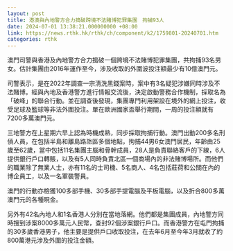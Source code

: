 ```yaml
---
layout: post
title: 港澳與內地警方合力搗破跨境不法賭博犯罪集團　拘捕93人
date: 2024-07-01 13:38:21.000000000 +08:00
link: https://news.rthk.hk/rthk/ch/component/k2/1759801-20240701.htm
categories: rthk
---
```


澳門司警與香港及內地警方合力搗破一個跨境不法賭博犯罪集團，共拘捕93名男女。估計集團由2016年運作至今，涉及收取的外圍波投注額最少有10億澳門元。

司警表示，是在2022年調查一宗清洗黑錢案時，案中有3名疑犯涉嫌同時涉及不法賭博。經與內地及香港警方進行情報交流後，決定啟動警務合作機制，採取名為「破峰」的聯合行動。並在調查後發現，集團專門利用架設在境外的網上投注，收受足球及籃球等非法外圍投注。單在歐洲國家盃舉行期間，一周的投注額就有7200多萬澳門元。

三地警方在上星期六早上認為時機成熟，同步採取拘捕行動。澳門出動200多名刑偵人員，在包括半島和離島路氹區多個地點，拘捕44男6女澳門居民，年齡由25歲至62歲，當中包括11名集團主腦和骨幹成員，28人是負責聯絡客戶的下線，6人提供銀行戶口轉賬，以及有5人同時負責北區一個商場內的非法賭博場所。而他們的職業除了無業人士，亦有11名的士司機、5名商人、4名包括莊荷和公關在內的博企員工，以及一名軍裝警員。

澳門的行動亦檢獲100多部手機、30多部手提電腦及平板電腦，以及折合800多萬澳門元的各種現金。

另外有42名內地人和1名香港人分別在當地落網。他們都是集團成員，內地警方同時搜到涉案8000多萬元人民幣，查封92個涉案銀行戶口。而香港警方在屯門拘捕的30多歲香港男子，他主要是提供戶口收取投注，在去年6月至今年3月就收了約800萬港元涉及外圍的投注金額。

